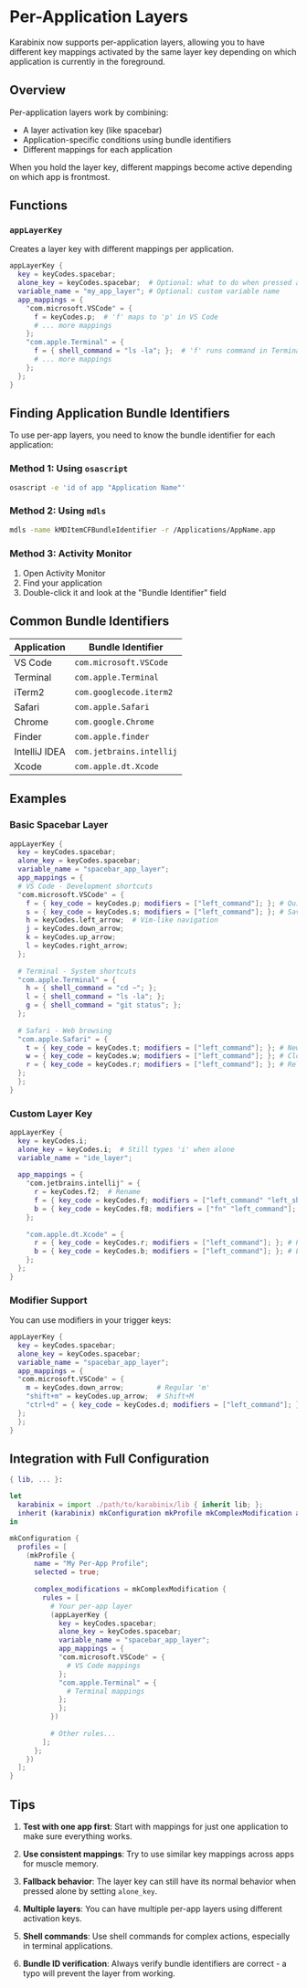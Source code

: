 # Per-Application Layers

Karabinix now supports per-application layers, allowing you to have different key mappings activated by the same layer key depending on which application is currently in the foreground.

## Overview

Per-application layers work by combining:
- A layer activation key (like spacebar)
- Application-specific conditions using bundle identifiers
- Different mappings for each application

When you hold the layer key, different mappings become active depending on which app is frontmost.

## Functions

### `appLayerKey`

Creates a layer key with different mappings per application.

```nix
appLayerKey {
  key = keyCodes.spacebar;
  alone_key = keyCodes.spacebar;  # Optional: what to do when pressed alone
  variable_name = "my_app_layer"; # Optional: custom variable name
  app_mappings = {
    "com.microsoft.VSCode" = {
      f = keyCodes.p;  # 'f' maps to 'p' in VS Code
      # ... more mappings
    };
    "com.apple.Terminal" = {
      f = { shell_command = "ls -la"; };  # 'f' runs command in Terminal
      # ... more mappings
    };
  };
}
```



## Finding Application Bundle Identifiers

To use per-app layers, you need to know the bundle identifier for each application:

### Method 1: Using `osascript`
```bash
osascript -e 'id of app "Application Name"'
```

### Method 2: Using `mdls`
```bash
mdls -name kMDItemCFBundleIdentifier -r /Applications/AppName.app
```

### Method 3: Activity Monitor
1. Open Activity Monitor
2. Find your application
3. Double-click it and look at the "Bundle Identifier" field

## Common Bundle Identifiers

| Application | Bundle Identifier |
|-------------|------------------|
| VS Code | `com.microsoft.VSCode` |
| Terminal | `com.apple.Terminal` |
| iTerm2 | `com.googlecode.iterm2` |
| Safari | `com.apple.Safari` |
| Chrome | `com.google.Chrome` |
| Finder | `com.apple.finder` |
| IntelliJ IDEA | `com.jetbrains.intellij` |
| Xcode | `com.apple.dt.Xcode` |

## Examples

### Basic Spacebar Layer

```nix
appLayerKey {
  key = keyCodes.spacebar;
  alone_key = keyCodes.spacebar;
  variable_name = "spacebar_app_layer";
  app_mappings = {
  # VS Code - Development shortcuts
  "com.microsoft.VSCode" = {
    f = { key_code = keyCodes.p; modifiers = ["left_command"]; }; # Quick open
    s = { key_code = keyCodes.s; modifiers = ["left_command"]; }; # Save
    h = keyCodes.left_arrow;  # Vim-like navigation
    j = keyCodes.down_arrow;
    k = keyCodes.up_arrow;
    l = keyCodes.right_arrow;
  };
  
  # Terminal - System shortcuts
  "com.apple.Terminal" = {
    h = { shell_command = "cd ~"; };
    l = { shell_command = "ls -la"; };
    g = { shell_command = "git status"; };
  };
  
  # Safari - Web browsing
  "com.apple.Safari" = {
    t = { key_code = keyCodes.t; modifiers = ["left_command"]; }; # New tab
    w = { key_code = keyCodes.w; modifiers = ["left_command"]; }; # Close tab
    r = { key_code = keyCodes.r; modifiers = ["left_command"]; }; # Reload
  };
  };
}
```

### Custom Layer Key

```nix
appLayerKey {
  key = keyCodes.i;
  alone_key = keyCodes.i;  # Still types 'i' when alone
  variable_name = "ide_layer";
  
  app_mappings = {
    "com.jetbrains.intellij" = {
      r = keyCodes.f2;  # Rename
      f = { key_code = keyCodes.f; modifiers = ["left_command" "left_shift"]; }; # Find in files
      b = { key_code = keyCodes.f8; modifiers = ["fn" "left_command"]; }; # Toggle breakpoint
    };
    
    "com.apple.dt.Xcode" = {
      r = { key_code = keyCodes.r; modifiers = ["left_command"]; }; # Run
      b = { key_code = keyCodes.b; modifiers = ["left_command"]; }; # Build
    };
  };
}
```

### Modifier Support

You can use modifiers in your trigger keys:

```nix
appLayerKey {
  key = keyCodes.spacebar;
  alone_key = keyCodes.spacebar;
  variable_name = "spacebar_app_layer";
  app_mappings = {
  "com.microsoft.VSCode" = {
    m = keyCodes.down_arrow;        # Regular 'm'
    "shift+m" = keyCodes.up_arrow;  # Shift+M
    "ctrl+d" = { key_code = keyCodes.d; modifiers = ["left_command"]; };
  };
  };
}
```

## Integration with Full Configuration

```nix
{ lib, ... }:

let
  karabinix = import ./path/to/karabinix/lib { inherit lib; };
  inherit (karabinix) mkConfiguration mkProfile mkComplexModification appLayerKey keyCodes;
in

mkConfiguration {
  profiles = [
    (mkProfile {
      name = "My Per-App Profile";
      selected = true;
      
      complex_modifications = mkComplexModification {
        rules = [
          # Your per-app layer
          (appLayerKey {
            key = keyCodes.spacebar;
            alone_key = keyCodes.spacebar;
            variable_name = "spacebar_app_layer";
            app_mappings = {
            "com.microsoft.VSCode" = {
              # VS Code mappings
            };
            "com.apple.Terminal" = {
              # Terminal mappings
            };
            };
          })
          
          # Other rules...
        ];
      };
    })
  ];
}
```

## Tips

1. **Test with one app first**: Start with mappings for just one application to make sure everything works.

2. **Use consistent mappings**: Try to use similar key mappings across apps for muscle memory.

3. **Fallback behavior**: The layer key can still have its normal behavior when pressed alone by setting `alone_key`.

4. **Multiple layers**: You can have multiple per-app layers using different activation keys.

5. **Shell commands**: Use shell commands for complex actions, especially in terminal applications.

6. **Bundle ID verification**: Always verify bundle identifiers are correct - a typo will prevent the layer from working.
